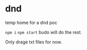 # dnd
temp home for a dnd poc

`npm i`
`npm start`
budo will do the rest.

Only drage txt files for now. 
